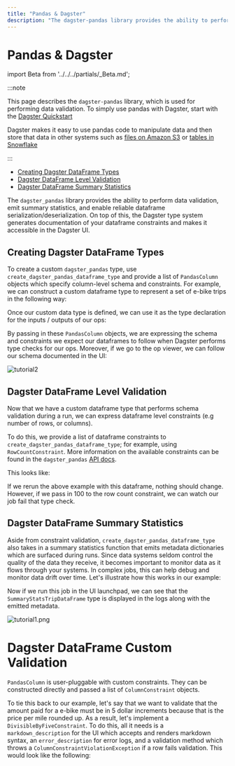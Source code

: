 ```yaml
---
title: "Pandas & Dagster"
description: "The dagster-pandas library provides the ability to perform data validation, emit summary statistics, and enable reliable dataframe serialization/deserialization."
---
```


# Pandas & Dagster

import Beta from '../../../partials/\_Beta.md';

<Beta />

:::note

This page describes the `dagster-pandas` library, which is used for performing data validation. To simply use pandas with Dagster, start with the [Dagster Quickstart](/getting-started/quickstart)

Dagster makes it easy to use pandas code to manipulate data and then store
that data in other systems such as [files on Amazon S3](/api/python-api/libraries/dagster-aws#dagster_aws.s3.s3_pickle_io_manager) or [tables in Snowflake](/integrations/libraries/snowflake/using-snowflake-with-dagster)

:::

- [Creating Dagster DataFrame Types](#creating-dagster-dataframe-types)
- [Dagster DataFrame Level Validation](#dagster-dataframe-level-validation)
- [Dagster DataFrame Summary Statistics](#dagster-dataframe-summary-statistics)

The `dagster_pandas` library provides the ability to perform data validation, emit summary statistics, and enable reliable dataframe serialization/deserialization. On top of this, the Dagster type system generates documentation of your dataframe constraints and makes it accessible in the Dagster UI.

## Creating Dagster DataFrame Types

To create a custom `dagster_pandas` type, use `create_dagster_pandas_dataframe_type` and provide a list of `PandasColumn` objects which specify column-level schema and constraints. For example, we can construct a custom dataframe type to represent a set of e-bike trips in the following way:


<CodeExample path="docs_snippets/docs_snippets/legacy/dagster_pandas_guide/core_trip.py" startAfter="start_core_trip_marker_0" endBefore="end_core_trip_marker_0" />

Once our custom data type is defined, we can use it as the type declaration for the inputs / outputs of our ops:

<CodeExample path="docs_snippets/docs_snippets/legacy/dagster_pandas_guide/core_trip.py" startAfter="start_core_trip_marker_1" endBefore="end_core_trip_marker_1" />

By passing in these `PandasColumn` objects, we are expressing the schema and constraints we expect our dataframes to follow when Dagster performs type checks for our ops. Moreover, if we go to the op viewer, we can follow our schema documented in the UI:

![tutorial2](/images/integrations/pandas/tutorial2.png)

## Dagster DataFrame Level Validation

Now that we have a custom dataframe type that performs schema validation during a run, we can express dataframe level constraints (e.g number of rows, or columns).

To do this, we provide a list of dataframe constraints to `create_dagster_pandas_dataframe_type`; for example, using `RowCountConstraint`. More information on the available constraints can be found in the `dagster_pandas` [API docs](/api/python-api/libraries/dagster-pandas).

This looks like:

<CodeExample path="docs_snippets/docs_snippets/legacy/dagster_pandas_guide/shape_constrained_trip.py" startAfter="start_create_type" endBefore="end_create_type" />

If we rerun the above example with this dataframe, nothing should change. However, if we pass in 100 to the row count constraint, we can watch our job fail that type check.

## Dagster DataFrame Summary Statistics

Aside from constraint validation, `create_dagster_pandas_dataframe_type` also takes in a summary statistics function that emits metadata dictionaries which are surfaced during runs. Since data systems seldom control the quality of the data they receive, it becomes important to monitor data as it flows through your systems. In complex jobs, this can help debug and monitor data drift over time. Let's illustrate how this works in our example:

<CodeExample path="docs_snippets/docs_snippets/legacy/dagster_pandas_guide/summary_stats.py" startAfter="start_summary" endBefore="end_summary" />

Now if we run this job in the UI launchpad, we can see that the `SummaryStatsTripDataFrame` type is displayed in the logs along with the emitted metadata.

![tutorial1.png](/images/integrations/pandas/tutorial1.png)

# Dagster DataFrame Custom Validation

`PandasColumn` is user-pluggable with custom constraints. They can be constructed directly and passed a list of `ColumnConstraint` objects.

To tie this back to our example, let's say that we want to validate that the amount paid for a e-bike must be in 5 dollar increments because that is the price per mile rounded up. As a result, let's implement a `DivisibleByFiveConstraint`. To do this, all it needs is a `markdown_description` for the UI which accepts and renders markdown syntax, an `error_description` for error logs, and a validation method which throws a `ColumnConstraintViolationException` if a row fails validation. This would look like the following:

<CodeExample path="docs_snippets/docs_snippets/legacy/dagster_pandas_guide/custom_column_constraint.py" startAfter="start_custom_col" endBefore="end_custom_col" />
